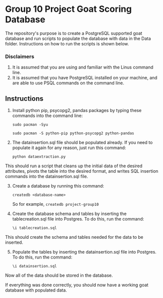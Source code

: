 # Group 10 Project Goat Scoring Database
The repository's purpose is to create a PostgreSQL supported goat database and run scripts to populate the database with data in the Data folder. Instructions on how to run the scripts is shown below.

### Disclaimers

1. It is assumed that you are using and familiar with the Linus command line.
2. It is assumed that you have PostgreSQL installed on your machine, and are able to use PSQL commands on the command line.

## Instructions

1. Install python pip, psycopg2, pandas packages by typing these commands into the command line:

   `sudo pacman -Syu`
   
   `sudo pacman -S python-pip python-psycopg2 python-pandas`

2. The datainsertion.sql file should be populated already. If you need to populate it again for any reason, just run this command:

   `python dataextraction.py`

This should run a script that cleans up the initial data of the desired attributes, pivots the table into the desired format, and writes SQL insertion commands into the datainsertion.sql file.

3. Create a database by running this command:

   `createdb <database-name>`

   So for example, `createdb project-group10`

5. Create the database schema and tables by inserting the tablecreation.sql file into Postgres. To do this, run the command:

   `\i tablecreation.sql`

This should create the schema and tables needed for the data to be inserted.

5. Populate the tables by inserting the datainsertion.sql file into Postgres. To do this, run the command:

   `\i datainsertion.sql`

Now all of the data should be stored in the database.

If everything was done correctly, you should now have a working goat database with populated data.
   

